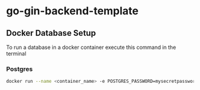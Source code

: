 # go-gin-backend-template

## Docker Database Setup
To run a database in a docker container execute this command in the terminal

### Postgres
```bash
docker run --name <container_name> -e POSTGRES_PASSWORD=mysecretpassword -p 5432:5432 -d postgres
```
